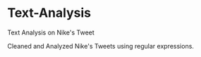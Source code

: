 # Text-Analysis
Text Analysis on Nike's Tweet

Cleaned and Analyzed Nike's Tweets using regular expressions.

